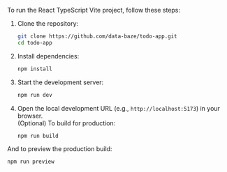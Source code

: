 To run the React TypeScript Vite project, follow these steps:  
1. Clone the repository:  
   ```bash
   git clone https://github.com/data-baze/todo-app.git  
   cd todo-app  
   ```  
2. Install dependencies:  
   ```bash
   npm install  
   ```  
3. Start the development server:  
   ```bash
   npm run dev  
   ```  
4. Open the local development URL (e.g., `http://localhost:5173`) in your browser.  
(Optional) To build for production:  
   ```bash
   npm run build  
   ```  
And to preview the production build:  
   ```bash
   npm run preview  
   ```
